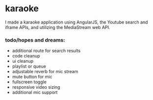 # karaoke

I made a karaoke application using AngularJS, the Youtube search and iframe APIs, and utilizing the MediaStream web API.


### todo/hopes and dreams:
* additional route for search results
* code cleanup
* ui cleanup
* playlist or queue
* adjustable reverb for mic stream
* mute button for mic
* fullscreen toggle
* responsive video sizing
* additional mic support
